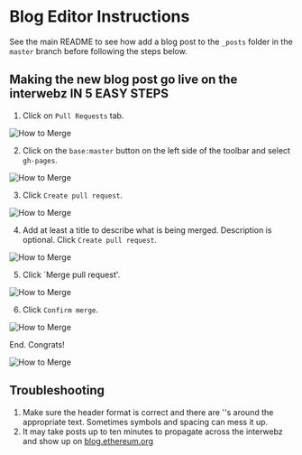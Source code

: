 # Blog Editor Instructions

See the main README to see how add a blog post to the `_posts` folder in the `master` branch before following the steps below.

## Making the new blog post go live on the interwebz IN 5 EASY STEPS

1. Click on `Pull Requests` tab.

![How to Merge](https://blog.ethereum.org/img/2019/readme/pr_1.png)

2. Click on the `base:master` button on the left side of the toolbar and select `gh-pages`.

![How to Merge](https://blog.ethereum.org/img/2019/readme/pr_2.png)

3. Click `Create pull request`.

![How to Merge](https://blog.ethereum.org/img/2019/readme/pr_3.png)

4. Add at least a title to describe what is being merged. Description is optional. Click `Create pull request`.

![How to Merge](https://blog.ethereum.org/img/2019/readme/pr_4.png)

5. Click `Merge pull request'.

![How to Merge](https://blog.ethereum.org/img/2019/readme/pr_5.png)

6. Click `Confirm merge`.

![How to Merge](https://blog.ethereum.org/img/2019/readme/pr_6.png)

End. Congrats!

![How to Merge](https://blog.ethereum.org/img/2019/readme/pr_7.png)

## Troubleshooting

1. Make sure the header format is correct and there are ''s around the appropriate text. Sometimes symbols and spacing can mess it up.
2. It may take posts up to ten minutes to propagate across the interwebz and show up on [blog.ethereum.org](https://blog.ethereum.org)
